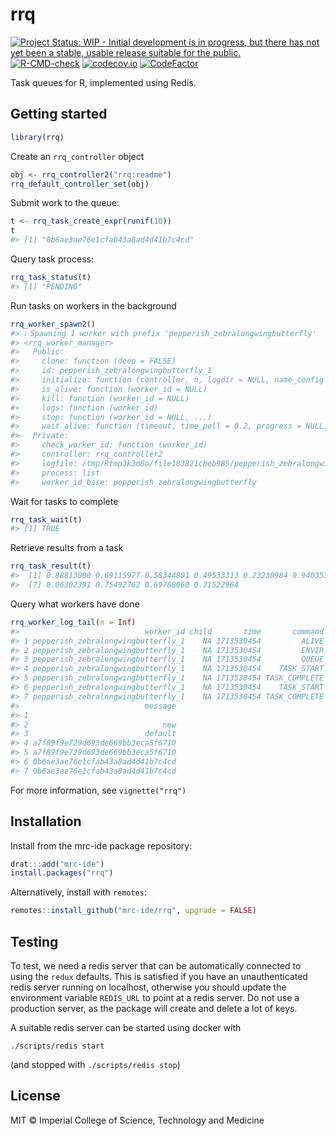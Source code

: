 <!-- README.md is generated from README.Rmd. Please edit that file -->



# rrq

<!-- badges: start -->
[![Project Status: WIP - Initial development is in progress, but there has not yet been a stable, usable release suitable for the public.](https://www.repostatus.org/badges/latest/wip.svg)](https://www.repostatus.org/#wip)
[![R-CMD-check](https://github.com/mrc-ide/rrq/actions/workflows/R-CMD-check.yaml/badge.svg)](https://github.com/mrc-ide/rrq/actions/workflows/R-CMD-check.yaml)
[![codecov.io](https://codecov.io/github/mrc-ide/rrq/coverage.svg?branch=master)](https://codecov.io/github/mrc-ide/rrq?branch=master)
[![CodeFactor](https://www.codefactor.io/repository/github/mrc-ide/rrq/badge)](https://www.codefactor.io/repository/github/mrc-ide/rrq)
<!-- badges: end -->

Task queues for R, implemented using Redis.

## Getting started


```r
library(rrq)
```

Create an `rrq_controller` object


```r
obj <- rrq_controller2("rrq:readme")
rrq_default_controller_set(obj)
```

Submit work to the queue:


```r
t <- rrq_task_create_expr(runif(10))
t
#> [1] "0b6ae3ae76e1cfab43a8ad4d41b7c4cd"
```

Query task process:


```r
rrq_task_status(t)
#> [1] "PENDING"
```

Run tasks on workers in the background


```r
rrq_worker_spawn2()
#> ℹ Spawning 1 worker with prefix 'pepperish_zebralongwingbutterfly'
#> <rrq_worker_manager>
#>   Public:
#>     clone: function (deep = FALSE)
#>     id: pepperish_zebralongwingbutterfly_1
#>     initialize: function (controller, n, logdir = NULL, name_config = "localhost",
#>     is_alive: function (worker_id = NULL)
#>     kill: function (worker_id = NULL)
#>     logs: function (worker_id)
#>     stop: function (worker_id = NULL, ...)
#>     wait_alive: function (timeout, time_poll = 0.2, progress = NULL)
#>   Private:
#>     check_worker_id: function (worker_id)
#>     controller: rrq_controller2
#>     logfile: /tmp/Rtmp3k3m8o/file183821cbeb985/pepperish_zebralongwin ...
#>     process: list
#>     worker_id_base: pepperish_zebralongwingbutterfly
```

Wait for tasks to complete


```r
rrq_task_wait(t)
#> [1] TRUE
```

Retrieve results from a task


```r
rrq_task_result(t)
#>  [1] 0.88813000 0.69115977 0.58344801 0.49533313 0.23230984 0.94035381
#>  [7] 0.06302391 0.75492762 0.69768060 0.31522964
```

Query what workers have done


```r
rrq_worker_log_tail(n = Inf)
#>                            worker_id child       time       command
#> 1 pepperish_zebralongwingbutterfly_1    NA 1713530454         ALIVE
#> 2 pepperish_zebralongwingbutterfly_1    NA 1713530454         ENVIR
#> 3 pepperish_zebralongwingbutterfly_1    NA 1713530454         QUEUE
#> 4 pepperish_zebralongwingbutterfly_1    NA 1713530454    TASK_START
#> 5 pepperish_zebralongwingbutterfly_1    NA 1713530454 TASK_COMPLETE
#> 6 pepperish_zebralongwingbutterfly_1    NA 1713530454    TASK_START
#> 7 pepperish_zebralongwingbutterfly_1    NA 1713530454 TASK_COMPLETE
#>                            message
#> 1
#> 2                              new
#> 3                          default
#> 4 a7f89f9e729d693de669bb3eca5f6710
#> 5 a7f89f9e729d693de669bb3eca5f6710
#> 6 0b6ae3ae76e1cfab43a8ad4d41b7c4cd
#> 7 0b6ae3ae76e1cfab43a8ad4d41b7c4cd
```

For more information, see `vignette("rrq")`



## Installation

Install from the mrc-ide package repository:

```r
drat:::add("mrc-ide")
install.packages("rrq")
```

Alternatively, install with `remotes`:

```r
remotes::install_github("mrc-ide/rrq", upgrade = FALSE)
```

## Testing

To test, we need a redis server that can be automatically connected to using the `redux` defaults.  This is satisfied if you have an unauthenticated redis server running on localhost, otherwise you should update the environment variable `REDIS_URL` to point at a redis server.  Do not use a production server, as the package will create and delete a lot of keys.

A suitable redis server can be started using docker with

```
./scripts/redis start
```

(and stopped with `./scripts/redis stop`)

## License

MIT © Imperial College of Science, Technology and Medicine
